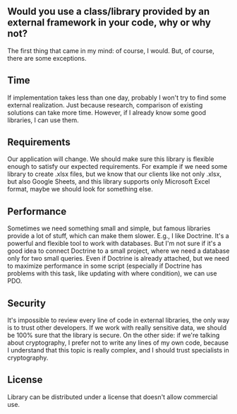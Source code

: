 ## Would you use a class/library provided by an external framework in your code, why or why not?

The first thing that came in my mind: of course, I would. But, of course, there are some exceptions.
## Time
If implementation takes less than one day, probably I won't try to find some external realization. Just because research, comparison of existing solutions can take more time. However, if I already know some good libraries, I can use them.

## Requirements
Our application will change. We should make sure this library is flexible enough to satisfy our expected requirements. For example if we need some library to create .xlsx files, but we know that our clients like not only .xlsx, but also Google Sheets, and this library supports only Microsoft Excel format, maybe we should look for something else.

## Performance
Sometimes we need something small and simple, but famous libraries provide a lot of stuff, which can make them slower. E.g., I like Doctrine. It's a powerful and flexible tool to work with databases. But I'm not sure if it's a good idea to connect Doctrine to a small project, where we need a database only for two small queries. Even if Doctrine is already attached, but we need to maximize performance in some script (especially if Doctrine has problems with this task, like updating with where condition), we can use PDO.

## Security
It's impossible to review every line of code in external libraries, the only way is to trust other developers. If we work with really sensitive data, we should be 100% sure that the library is secure. On the other side: if we're talking about cryptography, I prefer not to write any lines of my own code, because I understand that this topic is really complex, and I should trust specialists in cryptography.

## License
Library can be distributed under a license that doesn't allow commercial use.
